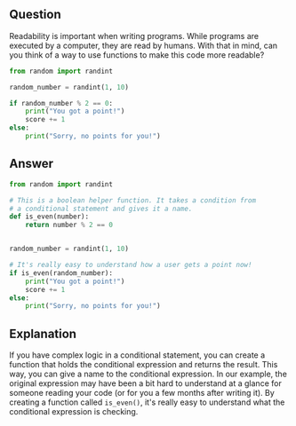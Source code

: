 ## Question

Readability is important when writing programs. While programs are executed by a computer, they are read by humans. With that in mind, can you think of a way to use functions to make this code more readable?

```python
from random import randint

random_number = randint(1, 10)

if random_number % 2 == 0:
    print("You got a point!")
    score += 1
else:
    print("Sorry, no points for you!")

```

## Answer

```python
from random import randint

# This is a boolean helper function. It takes a condition from
# a conditional statement and gives it a name.
def is_even(number):
    return number % 2 == 0


random_number = randint(1, 10)

# It's really easy to understand how a user gets a point now!
if is_even(random_number):
    print("You got a point!")
    score += 1
else:
    print("Sorry, no points for you!")

```

## Explanation

If you have complex logic in a conditional statement, you can create a function that holds the conditional expression and returns the result. This way, you can give a name to the conditional expression. In our example, the original expression may have been a bit hard to understand at a glance for someone reading your code (or for you a few months after writing it). By creating a function called `is_even()`, it's really easy to understand what the conditional expression is checking.

